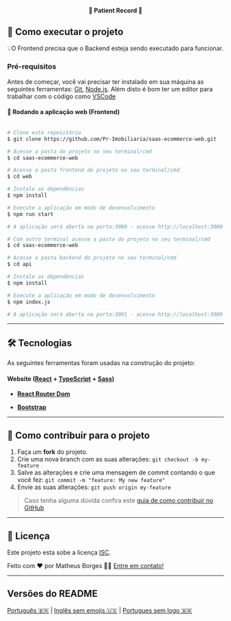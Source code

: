 <h4 align="center"> 
	🚧  Patient Record  🚧
</h4>

## 🚀 Como executar o projeto

💡O Frontend precisa que o Backend esteja sendo executado para funcionar.

### Pré-requisitos

Antes de começar, você vai precisar ter instalado em sua máquina as seguintes ferramentas:
[Git](https://git-scm.com), [Node.js](https://nodejs.org/en/). 
Além disto é bom ter um editor para trabalhar com o código como [VSCode](https://code.visualstudio.com/)


#### 🧭 Rodando a aplicação web (Frontend)

```bash

# Clone este repositório
$ git clone https://github.com/Pr-Imobiliaria/saas-ecommerce-web.git

# Acesse a pasta do projeto no seu terminal/cmd
$ cd saas-ecommerce-web

# Acesse a pasta frontend do projeto no seu terminal/cmd
$ cd web

# Instale as dependências
$ npm install

# Execute a aplicação em modo de desenvolvimento
$ npm run start

# A aplicação será aberta na porta:3000 - acesse http://localhost:3000

# Com outro terminal acesse a pasta do projeto no seu terminal/cmd
$ cd saas-ecommerce-web

# Acesse a pasta backend do projeto no seu terminal/cmd
$ cd api

# Instale as dependências
$ npm install

# Execute a aplicação em modo de desenvolvimento
$ npm index.js

# A aplicação será aberta na porta:3001 - acesse http://localhost:3000


```

---

## 🛠 Tecnologias

As seguintes ferramentas foram usadas na construção do projeto:

#### **Website**  ([React](https://reactjs.org/)  +  [TypeScript](https://www.typescriptlang.org/) + [Sass](https://sass-lang.com/))

-   **[React Router Dom](https://github.com/ReactTraining/react-router/tree/master/packages/react-router-dom)**

-   **[Bootstrap](https://getbootstrap.com/docs/5.3/getting-started/introduction/)**


---

## 💪 Como contribuir para o projeto

1. Faça um **fork** do projeto.
2. Crie uma nova branch com as suas alterações: `git checkout -b my-feature`
3. Salve as alterações e crie uma mensagem de commit contando o que você fez: `git commit -m "feature: My new feature"`
4. Envie as suas alterações: `git push origin my-feature`
> Caso tenha alguma dúvida confira este [guia de como contribuir no GitHub](./CONTRIBUTING.md)

---

## 📝 Licença

Este projeto esta sobe a licença [ISC](./LICENSE).

Feito com ❤️ por Matheus Borges 👋🏽 [Entre em contato!](https://www.linkedin.com/in/matheus-borges-paulino/)

---

##  Versões do README

[Português 🇧🇷](./README.md)  |  [Inglês sem emojis 🇺🇸](./README-en.md) | [Portugues sem logo  🇧🇷](./README-sem-logo.md) 
